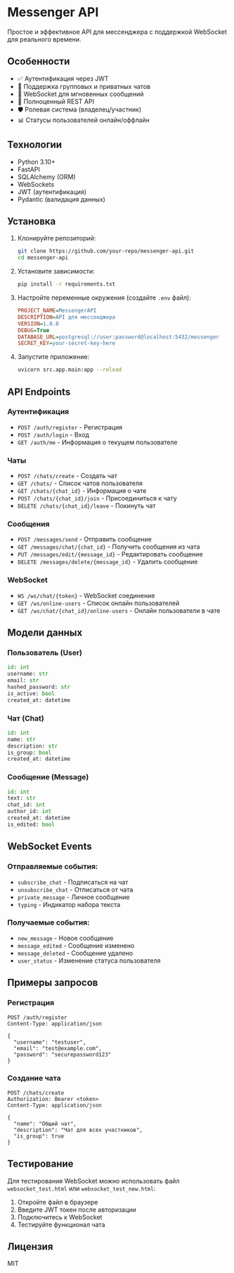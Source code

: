
# Messenger API

Простое и эффективное API для мессенджера с поддержкой WebSocket для реального времени.

## Особенности

- ✅ Аутентификация через JWT
- 💬 Поддержка групповых и приватных чатов
- 🔄 WebSocket для мгновенных сообщений
- 📱 Полноценный REST API
- 🛡️ Ролевая система (владелец/участник)
- 📊 Статусы пользователей онлайн/оффлайн

## Технологии

- Python 3.10+
- FastAPI
- SQLAlchemy (ORM)
- WebSockets
- JWT (аутентификация)
- Pydantic (валидация данных)

## Установка

1. Клонируйте репозиторий:
   ```bash
   git clone https://github.com/your-repo/messenger-api.git
   cd messenger-api
   ```

2. Установите зависимости:
   ```bash
   pip install -r requirements.txt
   ```

3. Настройте переменные окружения (создайте `.env` файл):
   ```ini
   PROJECT_NAME=MessengerAPI
   DESCRIPTION=API для мессенджера
   VERSION=1.0.0
   DEBUG=True
   DATABASE_URL=postgresql://user:password@localhost:5432/messenger
   SECRET_KEY=your-secret-key-here
   ```

4. Запустите приложение:
   ```bash
   uvicorn src.app.main:app --reload
   ```

## API Endpoints

### Аутентификация
- `POST /auth/register` - Регистрация
- `POST /auth/login` - Вход
- `GET /auth/me` - Информация о текущем пользователе

### Чаты
- `POST /chats/create` - Создать чат
- `GET /chats/` - Список чатов пользователя
- `GET /chats/{chat_id}` - Информация о чате
- `POST /chats/{chat_id}/join` - Присоединиться к чату
- `DELETE /chats/{chat_id}/leave` - Покинуть чат

### Сообщения
- `POST /messages/send` - Отправить сообщение
- `GET /messages/chat/{chat_id}` - Получить сообщения из чата
- `PUT /messages/edit/{message_id}` - Редактировать сообщение
- `DELETE /messages/delete/{message_id}` - Удалить сообщение

### WebSocket
- `WS /ws/chat/{token}` - WebSocket соединение
- `GET /ws/online-users` - Список онлайн пользователей
- `GET /ws/chat/{chat_id}/online-users` - Онлайн пользователи в чате

## Модели данных

### Пользователь (User)
```python
id: int
username: str
email: str
hashed_password: str
is_active: bool
created_at: datetime
```

### Чат (Chat)
```python
id: int
name: str
description: str
is_group: bool
created_at: datetime
```

### Сообщение (Message)
```python
id: int
text: str
chat_id: int
author_id: int
created_at: datetime
is_edited: bool
```

## WebSocket Events

### Отправляемые события:
- `subscribe_chat` - Подписаться на чат
- `unsubscribe_chat` - Отписаться от чата
- `private_message` - Личное сообщение
- `typing` - Индикатор набора текста

### Получаемые события:
- `new_message` - Новое сообщение
- `message_edited` - Сообщение изменено
- `message_deleted` - Сообщение удалено
- `user_status` - Изменение статуса пользователя

## Примеры запросов

### Регистрация
```http
POST /auth/register
Content-Type: application/json

{
  "username": "testuser",
  "email": "test@example.com",
  "password": "securepassword123"
}
```

### Создание чата
```http
POST /chats/create
Authorization: Bearer <token>
Content-Type: application/json

{
  "name": "Общий чат",
  "description": "Чат для всех участников",
  "is_group": true
}
```

## Тестирование

Для тестирования WebSocket можно использовать файл `websocket_test.html` или `websocket_test_new.html`:

1. Откройте файл в браузере
2. Введите JWT токен после авторизации
3. Подключитесь к WebSocket
4. Тестируйте функционал чата

## Лицензия

MIT
